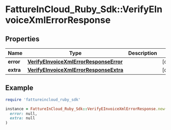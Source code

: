 # FattureInCloud_Ruby_Sdk::VerifyEInvoiceXmlErrorResponse

## Properties

| Name | Type | Description | Notes |
| ---- | ---- | ----------- | ----- |
| **error** | [**VerifyEInvoiceXmlErrorResponseError**](VerifyEInvoiceXmlErrorResponseError.md) |  | [optional] |
| **extra** | [**VerifyEInvoiceXmlErrorResponseExtra**](VerifyEInvoiceXmlErrorResponseExtra.md) |  | [optional] |

## Example

```ruby
require 'fattureincloud_ruby_sdk'

instance = FattureInCloud_Ruby_Sdk::VerifyEInvoiceXmlErrorResponse.new(
  error: null,
  extra: null
)
```


